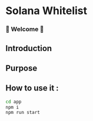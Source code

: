 # Solana Whitelist

### **📜 Welcome 📜**
## **Introduction**


## **Purpose**


## How to use it :
```bash
cd app
npm i
npm run start
```


